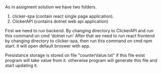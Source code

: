 As in assigment solution we have two folders.
1. clicker-spa (contain react single page application).
2. ClickerAPI (contains dotnet web api application)

First we need to run backend. By changing directory to ClickerAPI and run this command on cmd 'dotnet run'
After that we need to run react frontend by changing directory to clicker-spa, then run this command on cmd npm start. 
it will open default broswer with app. 

Presistance storage is stored on file "counterValue.txt"
if this file exist program will take value from it. otherwise program will generate this file and start updating it. 
